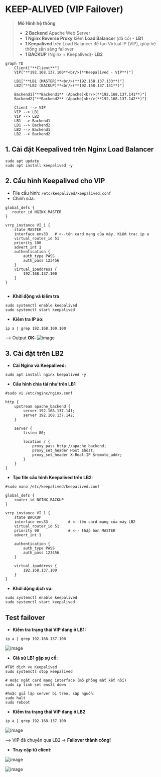 # KEEP-ALIVED (VIP Failover) 

> **Mô Hình hệ thống**
> - **2 Backend** Apache Web Server 
>-  **1 Nginx Reverse Proxy** kiêm **Load Balancer** (đã có) - **LB1** 
>-  **1 Keepalived** trên Load Balancer để tạo Virtual IP (VIP), giúp hệ thống sẵn sàng failover
>- **1 BACKUP** (Nginx + Keepalived)- **LB2**


```mermaid
graph TD
    Client["**Client**"]
    VIP["**192.168.137.100**<br/>(**Keepalived - VIP**)"]

    LB1["**LB1 (MASTER)**<br/>(**192.168.137.133**)"]
    LB2["**LB2 (BACKUP)**<br/>(**192.168.137.131**)"]

    Backend1["**Backend1** (Apache)<br/>(**192.168.137.141**)"]
    Backend2["**Backend2** (Apache)<br/>(**192.168.137.142**)"]

    Client --> VIP
    VIP --> LB1
    VIP --> LB2
    LB1 --> Backend1
    LB1 --> Backend2
    LB2 --> Backend1
    LB2 --> Backend2
```

## 1. Cài đặt Keepalived trên Nginx Load Balancer

```bash!
sudo apt update
sudo apt install keepalived -y
```
## 2. Cấu hình Keepalived cho VIP

- File cấu hình: `/etc/keepalived/keepalived.conf`
- Chỉnh sửa: 
```bash!
global_defs {
   router_id NGINX_MASTER
}

vrrp_instance VI_1 {
    state MASTER
    interface ens33   # <--tên card mạng của máy, Kiểm tra: ip a
    virtual_router_id 51
    priority 100
    advert_int 1
    authentication {
        auth_type PASS
        auth_pass 123456
    }
    virtual_ipaddress {
        192.168.137.100
    }
}


```

- **Khởi động và kiểm tra**
```
sudo systemctl enable keepalived
sudo systemctl start keepalived
```
- **Kiểm tra IP ảo:**
```
ip a | grep 192.168.100.100
```

--> Output **OK:** 
![image](https://github.com/user-attachments/assets/2feaf5b9-0773-44a7-91d2-9f549dc51e2b)


## 3. Cài đặt trên LB2 
- **Cài Nginx và Keepalived:**
```bash!
sudo apt install nginx keepalived -y
```
- **Cấu hình chia tải như trên LB1**
```bash!
#sudo vi /etc/nginx/nginx.conf

http {
    upstream apache_backend {
        server 192.168.137.141;
        server 192.168.137.142;
    }

    server {
        listen 80;

        location / {
            proxy_pass http://apache_backend;
            proxy_set_header Host $host;
            proxy_set_header X-Real-IP $remote_addr;
        }
    }
}
```

- **Tạo file cấu hình Keepalived trên LB2**:
```bash!
#sudo nano /etc/keepalived/keepalived.conf

global_defs {
    router_id NGINX_BACKUP
}

vrrp_instance VI_1 {
    state BACKUP
    interface ens33         # <--tên card mạng của máy LB2
    virtual_router_id 51
    priority 90             # <-- thấp hơn MASTER
    advert_int 1

    authentication {
        auth_type PASS
        auth_pass 123456
    }

    virtual_ipaddress {
        192.168.137.100
    }
}
```

- **Khởi động dịch vụ:**
```bash!
sudo systemctl enable keepalived
sudo systemctl start keepalived
```

## Test failover

- **Kiểm tra trạng thái VIP đang ở LB1:**
```
ip a | grep 192.168.137.100
```
![image](https://github.com/user-attachments/assets/9ca26dba-c832-47fa-a082-033727a9c7e1)

- **Giả sử LB1 gặp sự cố:**
```bash!
#Tắt dịch vụ Keepalived
sudo systemctl stop keepalived

# Hoặc ngắt card mạng interface (mô phỏng mất kết nối)
sudo ip link set ens33 down

#hoặc giả lập server bị treo, sập nguồn:
sudo halt 
sudo reboot
```

- **Kiểm tra trạng thái VIP đang ở LB2**
```bash!
ip a | grep 192.168.137.100
```
![image](https://github.com/user-attachments/assets/1fa86619-c4f7-4200-9735-0cf1f1463cf0)

--> VIP đã chuyển qua LB2 → **Failover thành công!**

- **Truy cập từ client:**

![image](https://github.com/user-attachments/assets/1355c7ef-6e97-4a56-acde-caec94026f0b)

![image](https://github.com/user-attachments/assets/5b0cd424-1da0-4190-95d9-8a5012a8e0cd)
